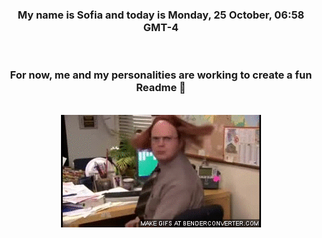 


<div align="center">
<h3 >My name is Sofia and today is Monday, 25 October, 06:58 GMT-4</h3><br>
<h3 >For now, me and my personalities are working to create a fun Readme 👋
</h3><br>
<img src='img/dwight.gif' alt='working...'/>
</div>
